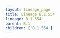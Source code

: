 ```yaml
---
layout: lineage_page
title: Lineage B.1.554
lineage: B.1.554
parent: B.1
children: ['B.1.554']
---
```

